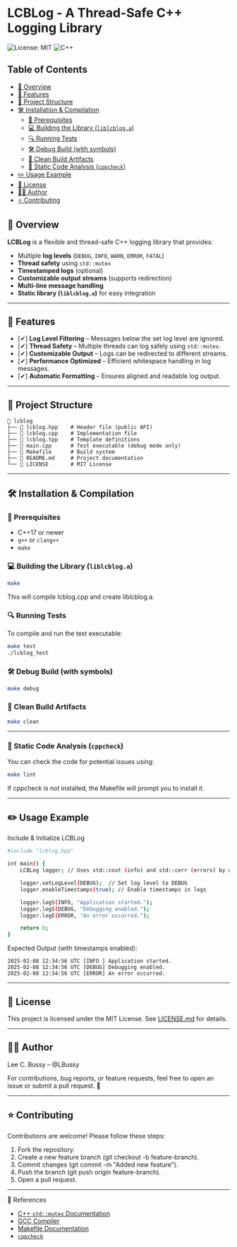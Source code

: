 <!-- omit in toc -->
# LCBLog - A Thread-Safe C++ Logging Library

![License: MIT](https://img.shields.io/badge/license-MIT-blue.svg)
![C++](https://img.shields.io/badge/language-C%2B%2B17-blue)

<!-- omit in toc -->
## Table of Contents

- [📌 Overview](#-overview)
- [🚀 Features](#-features)
- [📂 Project Structure](#-project-structure)
- [🛠️ Installation \& Compilation](#️-installation--compilation)
  - [🔧 Prerequisites](#-prerequisites)
  - [💻 Building the Library (`liblcblog.a`)](#-building-the-library-liblcbloga)
  - [🔍 Running Tests](#-running-tests)
  - [🛠 Debug Build (with symbols)](#-debug-build-with-symbols)
  - [🧹 Clean Build Artifacts](#-clean-build-artifacts)
  - [🔎 Static Code Analysis (`cppcheck`)](#-static-code-analysis-cppcheck)
- [✏️ Usage Example](#️-usage-example)
- [📜 License](#-license)
- [👨‍💻 Author](#-author)
- [⭐ Contributing](#-contributing)


## 📌 Overview

**LCBLog** is a flexible and thread-safe C++ logging library that provides:

- Multiple **log levels** (`DEBUG`, `INFO`, `WARN`, `ERROR`, `FATAL`)
- **Thread safety** using `std::mutex`
- **Timestamped logs** (optional)
- **Customizable output streams** (supports redirection)
- **Multi-line message handling**
- **Static library (`liblcblog.a`)** for easy integration

---

## 🚀 Features

- [✔] **Log Level Filtering** – Messages below the set log level are ignored.
- [✔] **Thread Safety** – Multiple threads can log safely using `std::mutex`.
- [✔] **Customizable Output** – Logs can be redirected to different streams.
- [✔] **Performance Optimized** – Efficient whitespace handling in log messages.
- [✔] **Automatic Formatting** – Ensures aligned and readable log output.

---

## 📂 Project Structure

``` text
📁 lcblog
├── 📜 lcblog.hpp    # Header file (public API)
├── 📜 lcblog.cpp    # Implementation file
├── 📜 lcblog.tpp    # Template definitions
├── 📜 main.cpp      # Test executable (debug mode only)
├── 📜 Makefile      # Build system
├── 📜 README.md     # Project documentation
└── 📜 LICENSE       # MIT License
```

---

## 🛠️ Installation & Compilation

### 🔧 Prerequisites

- C++17 or newer
- `g++` or `clang++`
- `make`

### 💻 Building the Library (`liblcblog.a`)

``` bash
make
```

This will compile lcblog.cpp and create liblcblog.a.

### 🔍 Running Tests

To compile and run the test executable:

``` bash
make test
./lcblog_test
```

### 🛠 Debug Build (with symbols)

``` bash
make debug
```

### 🧹 Clean Build Artifacts

``` bash
make clean
```

---

### 🔎 Static Code Analysis (`cppcheck`)

You can check the code for potential issues using:

``` bash
make lint
```

If cppcheck is not installed, the Makefile will prompt you to install it.

---

## ✏️ Usage Example

Include & Initialize LCBLog

``` bash
#include "lcblog.hpp"

int main() {
    LCBLog logger; // Uses std::cout (info) and std::cerr (errors) by default

    logger.setLogLevel(DEBUG);  // Set log level to DEBUG
    logger.enableTimestamps(true); // Enable timestamps in logs

    logger.logS(INFO, "Application started.");
    logger.logS(DEBUG, "Debugging enabled.");
    logger.logE(ERROR, "An error occurred.");

    return 0;
}
```

Expected Output (with timestamps enabled):

``` text
2025-02-08 12:34:56 UTC [INFO ] Application started.
2025-02-08 12:34:56 UTC [DEBUG] Debugging enabled.
2025-02-08 12:34:56 UTC [ERROR] An error occurred.
```

---

## 📜 License

This project is licensed under the MIT License. See [LICENSE.md](LICENSE.md) for details.

---

## 👨‍💻 Author

Lee C. Bussy – @LBussy

For contributions, bug reports, or feature requests, feel free to open an issue or submit a pull request. 🚀

---

## ⭐ Contributing

Contributions are welcome! Please follow these steps:

1. Fork the repository.
2. Create a new feature branch (git checkout -b feature-branch).
3. Commit changes (git commit -m "Added new feature").
4. Push the branch (git push origin feature-branch).
5. Open a pull request.

---

🔗 References

- [C++ `std::mutex` Documentation](https://en.cppreference.com/w/cpp/thread/mutex)
- [GCC Compiler](https://gcc.gnu.org/)
- [Makefile Documentation](https://www.gnu.org/software/make/manual/make.html)
- [`cppcheck`](http://cppcheck.sourceforge.net/)
